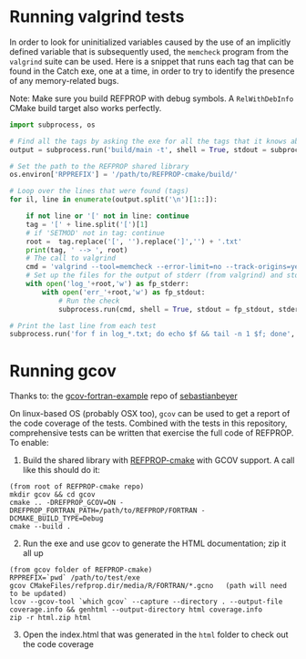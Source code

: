 
# Running valgrind tests

In order to look for uninitialized variables caused by the use of an implicitly defined variable that is subsequently used, the ``memcheck`` program from the ``valgrind`` suite can be used.  Here is a snippet that runs each tag that can be found in the Catch exe, one at a time, in order to try to identify the presence of any memory-related bugs. 

Note: Make sure you build REFPROP with debug symbols.  A ``RelWithDebInfo`` CMake build target also works perfectly.

``` python
import subprocess, os

# Find all the tags by asking the exe for all the tags that it knows about
output = subprocess.run('build/main -t', shell = True, stdout = subprocess.PIPE).stdout.decode('utf-8')

# Set the path to the REFPROP shared library
os.environ['RPPREFIX'] = '/path/to/REFPROP-cmake/build/'

# Loop over the lines that were found (tags)
for il, line in enumerate(output.split('\n')[1::]):

    if not line or '[' not in line: continue
    tag = '[' + line.split('[')[1]
    # if 'SETMOD' not in tag: continue
    root =  tag.replace('[', '').replace(']','') + '.txt'
    print(tag, ' --> ', root)
    # The call to valgrind
    cmd = 'valgrind --tool=memcheck --error-limit=no --track-origins=yes build/main ' + tag
    # Set up the files for the output of stderr (from valgrind) and stdout (from Catch)
    with open('log_'+root,'w') as fp_stderr:
        with open('err_'+root,'w') as fp_stdout:
            # Run the check
            subprocess.run(cmd, shell = True, stdout = fp_stdout, stderr = fp_stderr)

# Print the last line from each test
subprocess.run('for f in log_*.txt; do echo $f && tail -n 1 $f; done', shell=True)
```

# Running gcov

Thanks to: the [gcov-fortran-example](https://github.com/sebastianbeyer/gcov-fortran-example) repo of [sebastianbeyer](https://github.com/sebastianbeyer)

On linux-based OS (probably OSX too), ``gcov`` can be used to get a report of the code coverage of the tests.  Combined with the tests in this repository, comprehensive tests can be written that exercise the full code of REFPROP.  To enable:

1. Build the shared library with [REFPROP-cmake](https://github.com/usnistgov/REFPROP-cmake) with GCOV support.  A call like this should do it:

```
(from root of REFPROP-cmake repo)
mkdir gcov && cd gcov
cmake .. -DREFPROP_GCOV=ON -DREFPROP_FORTRAN_PATH=/path/to/REFPROP/FORTRAN -DCMAKE_BUILD_TYPE=Debug
cmake --build .
```

2. Run the exe and use gcov to generate the HTML documentation; zip it all up
```
(from gcov folder of REFPROP-cmake)
RPPREFIX=`pwd` /path/to/test/exe 
gcov CMakeFiles/refprop.dir/media/R/FORTRAN/*.gcno   (path will need to be updated)
lcov --gcov-tool `which gcov` --capture --directory . --output-file coverage.info && genhtml --output-directory html coverage.info
zip -r html.zip html
```

3. Open the index.html that was generated in the ``html`` folder to check out the code coverage